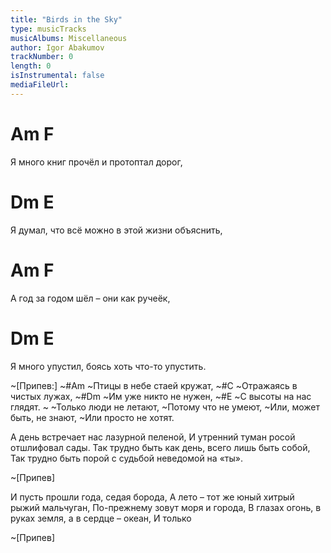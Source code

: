 ```yaml
---
title: "Birds in the Sky"
type: musicTracks
musicAlbums: Miscellaneous
author: Igor Abakumov
trackNumber: 0
length: 0
isInstrumental: false
mediaFileUrl: 
---
```


#    Am                  F
Я много книг прочёл и протоптал дорог,
#   Dm                          E
Я думал, что всё можно в этой жизни объяснить,
#   Am                  F
А год за годом шёл – они как ручеёк,
#    Dm                        E
Я много упустил, боясь хоть что-то упустить.

~[Припев:]
~#Am
~Птицы в небе стаей кружат,
~#C
~Отражаясь в чистых лужах,
~#Dm
~Им уже никто не нужен,
~#E
~С высоты на нас глядят.
~
~Только люди не летают,
~Потому что не умеют,
~Или, может быть, не знают,
~Или просто не хотят.

А день встречает нас лазурной пеленой,
И утренний туман росой отшлифовал сады.
Так трудно быть как день, всего лишь быть собой,
Так трудно быть порой с судьбой неведомой на «ты».

~[Припев]

И пусть прошли года, седая борода,
А лето – тот же юный хитрый рыжий мальчуган,
По-прежнему зовут моря и города,
В глазах огонь, в руках земля, а в сердце – океан,
И только

~[Припев]

